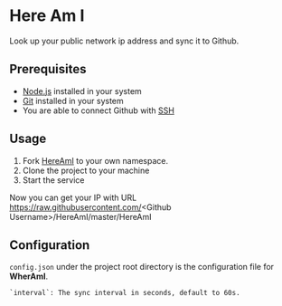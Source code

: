 # Here Am I

Look up your public network ip address and sync it to Github.

## Prerequisites

* [Node.js](https://nodejs.org/en/download/) installed in your system
* [Git](https://git-scm.com/downloads) installed in your system
* You are able to connect Github with [SSH](https://help.github.com/articles/connecting-to-github-with-ssh/)

## Usage

1.  Fork [HereAmI](https://github.com/wtango/HereAmI/fork) to your own namespace.
2.  Clone the project to your machine
3.  Start the service

Now you can get your IP with URL https://raw.githubusercontent.com/<Github Username\>/HereAmI/master/HereAmI

## Configuration

`config.json` under the project root directory is the configuration file for **WherAmI**.

    `interval`: The sync interval in seconds, default to 60s.